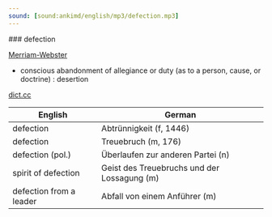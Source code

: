 ```yaml
---
sound: [sound:ankimd/english/mp3/defection.mp3]
---
```


\### defection

[Merriam-Webster](https://www.merriam-webster.com/dictionary/defection)

- conscious abandonment of allegiance or duty (as to a person, cause, or doctrine) : desertion

[dict.cc](https://www.dict.cc/defection)

| English        | German       |
| -------------- | ------------ |
| defection | Abtrünnigkeit (f, 1446) |
| defection | Treuebruch (m, 176) |
| defection (pol.) | Überlaufen zur anderen Partei (n) |
| spirit of defection | Geist des Treuebruchs und der Lossagung (m) |
| defection from a leader | Abfall von einem Anführer (m) |
